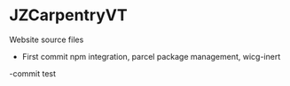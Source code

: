 # JZCarpentryVT

Website source files

- First commit
npm integration, parcel package management, wicg-inert

-commit test
